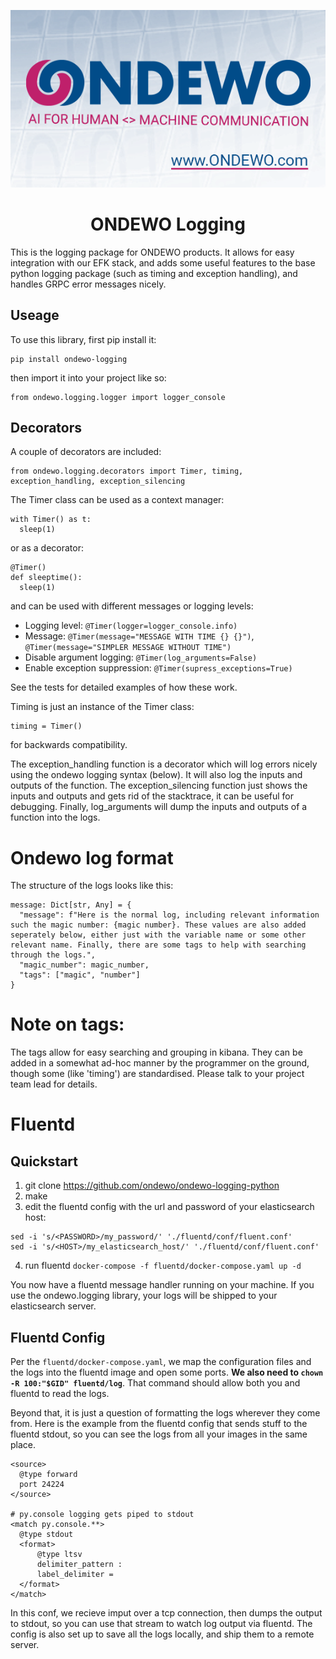 <p align="center">
    <a href="https://www.ondewo.com">
      <img alt="ONDEWO Logo" src="https://raw.githubusercontent.com/ondewo/ondewo-logos/master/github/ondewo_logo_github_2.png"/>
    </a>
  <h1 align="center">
    ONDEWO Logging
  </h1>
</p>


This is the logging package for ONDEWO products. It allows for easy integration with our EFK stack, and adds some useful features to the base python logging package (such as timing and exception handling), and handles GRPC error messages nicely.

## Useage

To use this library, first pip install it:
```
pip install ondewo-logging
```

then import it into your project like so:
```
from ondewo.logging.logger import logger_console
```

## Decorators

A couple of decorators are included:
```
from ondewo.logging.decorators import Timer, timing, exception_handling, exception_silencing
```

The Timer class can be used as a context manager:
```
with Timer() as t:
  sleep(1)
```

or as a decorator:
```
@Timer()
def sleeptime():
  sleep(1)
```
and can be used with different messages or logging levels:
* Logging level: `@Timer(logger=logger_console.info)`
* Message: `@Timer(message="MESSAGE WITH TIME {} {}")`, `@Timer(message="SIMPLER MESSAGE WITHOUT TIME")`
* Disable argument logging: `@Timer(log_arguments=False)`
* Enable exception suppression: `@Timer(supress_exceptions=True)`

See the tests for detailed examples of how these work.

Timing is just an instance of the Timer class:
```
timing = Timer()
```
for backwards compatibility.

The exception_handling function is a decorator which will log errors nicely using the ondewo logging syntax (below). It will also log the inputs and outputs of the function. The exception_silencing function just shows the inputs and outputs and gets rid of the stacktrace, it can be useful for debugging. Finally, log_arguments will dump the inputs and outputs of a function into the logs.


# Ondewo log format

The structure of the logs looks like this:
```
message: Dict[str, Any] = {
  "message": f"Here is the normal log, including relevant information such the magic number: {magic number}. These values are also added seperately below, either just with the variable name or some other relevant name. Finally, there are some tags to help with searching through the logs.",
  "magic_number": magic_number,
  "tags": ["magic", "number"]
}
```

# Note on tags:

The tags allow for easy searching and grouping in kibana. They can be added in a somewhat ad-hoc manner by the programmer on the ground, though some (like 'timing') are standardised. Please talk to your project team lead for details.

# Fluentd

## Quickstart

1) git clone https://github.com/ondewo/ondewo-logging-python
2) make
3) edit the fluentd config with the url and password of your elasticsearch host:
```
sed -i 's/<PASSWORD>/my_password/' './fluentd/conf/fluent.conf'
sed -i 's/<HOST>/my_elasticsearch_host/' './fluentd/conf/fluent.conf'
```
4) run fluentd `docker-compose -f fluentd/docker-compose.yaml up -d`

You now have a fluentd message handler running on your machine. If you use the ondewo.logging library, your logs will be shipped to your elasticsearch server.

## Fluentd Config

Per the `fluentd/docker-compose.yaml`, we map the configuration files and the logs into the fluentd image and open some ports. **We also need to `chown -R 100:"$GID" fluentd/log`**. That command should allow both you and fluentd to read the logs.

Beyond that, it is just a question of formatting the logs wherever they come from. Here is the example from the fluentd config that sends stuff to the fluentd stdout, so you can see the logs from all your images in the same place.
```
<source>
  @type forward
  port 24224
</source>

# py.console logging gets piped to stdout
<match py.console.**>
  @type stdout
  <format>
      @type ltsv
      delimiter_pattern :
      label_delimiter =
  </format>
</match>

```

In this conf, we recieve imput over a tcp connection, then dumps the output to stdout, so you can use that stream to watch log output via fluentd. The config is also set up to save all the logs locally, and ship them to a remote server.
